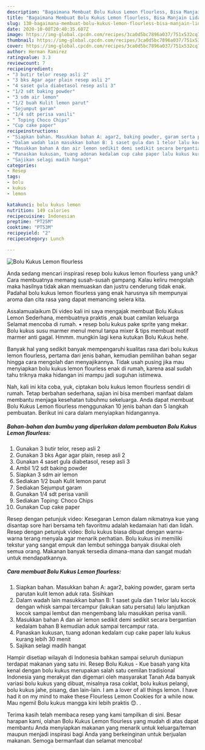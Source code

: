 ```yaml
---
description: "Bagaimana Membuat Bolu Kukus Lemon flourless, Bisa Manjain Lidah"
title: "Bagaimana Membuat Bolu Kukus Lemon flourless, Bisa Manjain Lidah"
slug: 130-bagaimana-membuat-bolu-kukus-lemon-flourless-bisa-manjain-lidah
date: 2020-10-08T20:40:35.607Z
image: https://img-global.cpcdn.com/recipes/3ca0d5bc7896a037/751x532cq70/bolu-kukus-lemon-flourless-foto-resep-utama.jpg
thumbnail: https://img-global.cpcdn.com/recipes/3ca0d5bc7896a037/751x532cq70/bolu-kukus-lemon-flourless-foto-resep-utama.jpg
cover: https://img-global.cpcdn.com/recipes/3ca0d5bc7896a037/751x532cq70/bolu-kukus-lemon-flourless-foto-resep-utama.jpg
author: Herman Ramirez
ratingvalue: 3.3
reviewcount: 7
recipeingredient:
- "3 butir telor resep asli 2"
- "3 bks Agar agar plain resep asli 2"
- "4 saset gula diabetasol resep asli 3"
- "1/2 sdt baking powder"
- "3 sdm air lemon"
- "1/2 buah Kulit lemon parut"
- "Sejumput garam"
- "1/4 sdt perisa vanili"
- " Toping Choco Chips"
- "Cup cake paper"
recipeinstructions:
- "Siapkan bahan. Masukkan bahan A: agar2, baking powder, garam serta parutan kulit lemon aduk rata. Sisihkan"
- "Dalam wadah lain masukkan bahan B: 1 saset gula dan 1 telor lalu kocok dengan whisk sampai tercampur (lakukan satu persatu) lalu lanjutkan kocok sampai lembut dan mengembang lalu masukkan perisa vanili."
- "Masukkan bahan A dan air lemon sedikit demi sedikit secara bergantian kedalam bahan B kemudian aduk sampai tercampur rata."
- "Panaskan kukusan, tuang adonan kedalam cup cake paper lalu kukus kurang lebih 30 menit"
- "Sajikan selagi madih hangat"
categories:
- Resep
tags:
- bolu
- kukus
- lemon

katakunci: bolu kukus lemon 
nutrition: 149 calories
recipecuisine: Indonesian
preptime: "PT25M"
cooktime: "PT53M"
recipeyield: "2"
recipecategory: Lunch

---
```



![Bolu Kukus Lemon flourless](https://img-global.cpcdn.com/recipes/3ca0d5bc7896a037/751x532cq70/bolu-kukus-lemon-flourless-foto-resep-utama.jpg)

Anda sedang mencari inspirasi resep bolu kukus lemon flourless yang unik? Cara membuatnya memang susah-susah gampang. Kalau keliru mengolah maka hasilnya tidak akan memuaskan dan justru cenderung tidak enak. Padahal bolu kukus lemon flourless yang enak harusnya sih mempunyai aroma dan cita rasa yang dapat memancing selera kita.

Assalamualaikum Di video kali ini saya mengajak membuat Bolu Kukus Lemon Sederhana, membuatnya praktis ,enak buat camilan keluarga Selamat mencoba di rumah. • resep bolu kukus pake sprite yang mekar. Bolu kukus susu marmer menul menul tanpa mixer &amp; tips membuat motif marmer anti gagal. Hmmm. mungkin lagi kena kutukan Bolu Kukus hehe.

Banyak hal yang sedikit banyak mempengaruhi kualitas rasa dari bolu kukus lemon flourless, pertama dari jenis bahan, kemudian pemilihan bahan segar hingga cara mengolah dan menyajikannya. Tidak usah pusing jika mau menyiapkan bolu kukus lemon flourless enak di rumah, karena asal sudah tahu triknya maka hidangan ini mampu jadi suguhan istimewa.


Nah, kali ini kita coba, yuk, ciptakan bolu kukus lemon flourless sendiri di rumah. Tetap berbahan sederhana, sajian ini bisa memberi manfaat dalam membantu menjaga kesehatan tubuhmu sekeluarga. Anda dapat membuat Bolu Kukus Lemon flourless menggunakan 10 jenis bahan dan 5 langkah pembuatan. Berikut ini cara dalam menyiapkan hidangannya.

<!--inarticleads1-->

##### Bahan-bahan dan bumbu yang diperlukan dalam pembuatan Bolu Kukus Lemon flourless:

1. Gunakan 3 butir telor, resep asli 2
1. Gunakan 3 bks Agar agar plain, resep asli 2
1. Gunakan 4 saset gula diabetasol, resep asli 3
1. Ambil 1/2 sdt baking powder
1. Siapkan 3 sdm air lemon
1. Sediakan 1/2 buah Kulit lemon parut
1. Sediakan Sejumput garam
1. Gunakan 1/4 sdt perisa vanili
1. Sediakan  Toping: Choco Chips
1. Gunakan Cup cake paper


Resep dengan petunjuk video: Kesegaran Lemon dalam nikmatnya kue yang disantap sore hari bersama teh favoritmu adalah kedamaian hati dan lidah. Resep dengan petunjuk video: Bolu kukus biasa dibuat dengan warna-warna terang menyala agar menarik perhatian. Bolu kukus ini memiliki tekstur yang sangat empuk dan lembut sehingga banyak disukai oleh semua orang. Makanan banyak tersedia dimana-mana dan sangat mudah untuk mendapatkannya. 

<!--inarticleads2-->

##### Cara membuat Bolu Kukus Lemon flourless:

1. Siapkan bahan. Masukkan bahan A: agar2, baking powder, garam serta parutan kulit lemon aduk rata. Sisihkan
1. Dalam wadah lain masukkan bahan B: 1 saset gula dan 1 telor lalu kocok dengan whisk sampai tercampur (lakukan satu persatu) lalu lanjutkan kocok sampai lembut dan mengembang lalu masukkan perisa vanili.
1. Masukkan bahan A dan air lemon sedikit demi sedikit secara bergantian kedalam bahan B kemudian aduk sampai tercampur rata.
1. Panaskan kukusan, tuang adonan kedalam cup cake paper lalu kukus kurang lebih 30 menit
1. Sajikan selagi madih hangat


Hampir disetiap wilayah di Indonesia bahkan sampai seluruh duniapun terdapat makanan yang satu ini. Resep Bolu Kukus - Kue basah yang kita kenal dengan bolu kukus merupakan salah satu cemilan tradisional Indonesia yang merakyat dan digemari oleh masyarakat Tanah Ada banyak variasi bolu kukus yang dibuat, misalnya rasa coklat, bolu kukus pelangi, bolu kukus jahe, pisang, dan lain-lain. I am a lover of all things lemon. I have had it on my mind to make these Flourless Lemon Cookies for a while now. Mau ngemil Bolu kukus mangga kini lebih praktis 😊. . 

Terima kasih telah membaca resep yang kami tampilkan di sini. Besar harapan kami, olahan Bolu Kukus Lemon flourless yang mudah di atas dapat membantu Anda menyiapkan makanan yang menarik untuk keluarga/teman maupun menjadi inspirasi bagi Anda yang berkeinginan untuk berjualan makanan. Semoga bermanfaat dan selamat mencoba!
